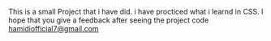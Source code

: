 This is a small Project that i have did. i have procticed what i learnd in CSS. I hope that you give a feedback after seeing the project code
hamidiofficial7@gmail.com
